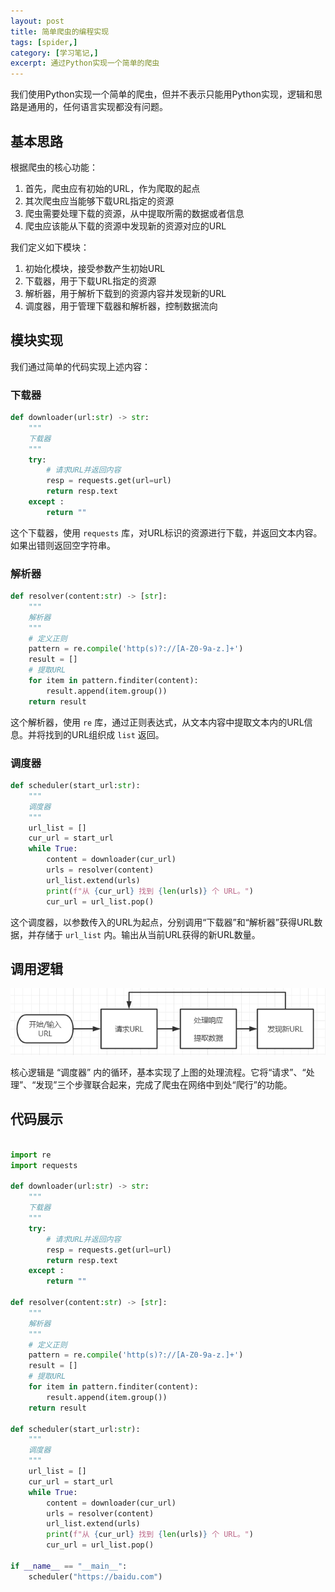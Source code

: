 ```yaml
---
layout: post
title: 简单爬虫的编程实现
tags: [spider,]
category: [学习笔记,]
excerpt: 通过Python实现一个简单的爬虫
---
```


我们使用Python实现一个简单的爬虫，但并不表示只能用Python实现，逻辑和思路是通用的，任何语言实现都没有问题。

## 基本思路

根据爬虫的核心功能：

1. 首先，爬虫应有初始的URL，作为爬取的起点
2. 其次爬虫应当能够下载URL指定的资源
3. 爬虫需要处理下载的资源，从中提取所需的数据或者信息
4. 爬虫应该能从下载的资源中发现新的资源对应的URL

我们定义如下模块：

1. 初始化模块，接受参数产生初始URL
2. 下载器，用于下载URL指定的资源
3. 解析器，用于解析下载到的资源内容并发现新的URL
4. 调度器，用于管理下载器和解析器，控制数据流向


## 模块实现

我们通过简单的代码实现上述内容：

### 下载器

```python
def downloader(url:str) -> str:
    """
    下载器
    """
    try:
        # 请求URL并返回内容
        resp = requests.get(url=url)
        return resp.text
    except :
        return ""
```

这个下载器，使用 `requests` 库，对URL标识的资源进行下载，并返回文本内容。如果出错则返回空字符串。

### 解析器

```python
def resolver(content:str) -> [str]:
    """
    解析器
    """
    # 定义正则
    pattern = re.compile('http(s)?://[A-Z0-9a-z.]+')
    result = []
    # 提取URL
    for item in pattern.finditer(content):
        result.append(item.group())
    return result
```

这个解析器，使用 `re` 库，通过正则表达式，从文本内容中提取文本内的URL信息。并将找到的URL组织成 `list` 返回。

### 调度器

```python
def scheduler(start_url:str):
    """
    调度器
    """
    url_list = []
    cur_url = start_url
    while True:
        content = downloader(cur_url)
        urls = resolver(content)
        url_list.extend(urls)
        print(f"从 {cur_url} 找到 {len(urls)} 个 URL。")
        cur_url = url_list.pop()
```

这个调度器，以参数传入的URL为起点，分别调用“下载器”和“解析器”获得URL数据，并存储于 `url_list` 内。输出从当前URL获得的新URL数量。

## 调用逻辑

![爬虫基本结构](/assets/images/网络爬虫基础/爬虫基本流程.png)

核心逻辑是 “调度器” 内的循环，基本实现了上图的处理流程。它将“请求”、“处理”、“发现”三个步骤联合起来，完成了爬虫在网络中到处“爬行”的功能。

## 代码展示

```python

import re
import requests

def downloader(url:str) -> str:
    """
    下载器
    """
    try:
        # 请求URL并返回内容
        resp = requests.get(url=url)
        return resp.text
    except :
        return ""
    
def resolver(content:str) -> [str]:
    """
    解析器
    """
    # 定义正则
    pattern = re.compile('http(s)?://[A-Z0-9a-z.]+')
    result = []
    # 提取URL
    for item in pattern.finditer(content):
        result.append(item.group())
    return result

def scheduler(start_url:str):
    """
    调度器
    """
    url_list = []
    cur_url = start_url
    while True:
        content = downloader(cur_url)
        urls = resolver(content)
        url_list.extend(urls)
        print(f"从 {cur_url} 找到 {len(urls)} 个 URL。")
        cur_url = url_list.pop()

if __name__ == "__main__":
    scheduler("https://baidu.com")
```
